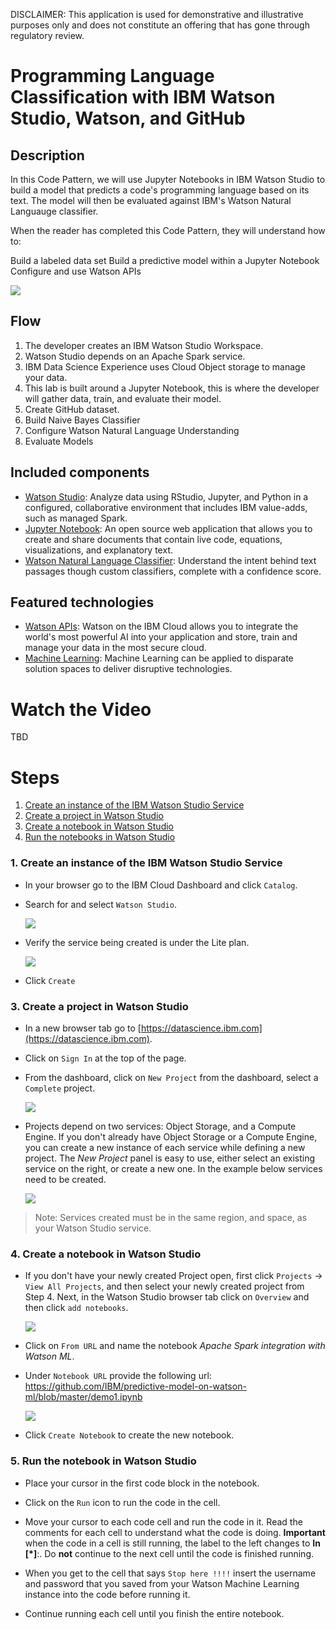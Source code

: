 
DISCLAIMER: This application is used for demonstrative and illustrative purposes only and does not constitute an offering that has gone through regulatory review.

# Programming Language Classification with IBM Watson Studio, Watson, and GitHub

## Description
In this Code Pattern, we will use Jupyter Notebooks in IBM Watson Studio to build a model that predicts a code's programming language based on its text. The model will then be evaluated against IBM's Watson Natural Languauge classifier.

When the reader has completed this Code Pattern, they will understand how to:

Build a labeled data set
Build a predictive model within a Jupyter Notebook
Configure and use Watson APIs

![](images/architecture.png)

## Flow
1. The developer creates an IBM Watson Studio Workspace.
2. Watson Studio depends on an Apache Spark service.
3. IBM Data Science Experience uses Cloud Object storage to manage your data.
4. This lab is built around a Jupyter Notebook, this is where the developer will gather data, train, and evaluate their model.
5. Create GitHub dataset.
6. Build Naive Bayes Classifier
7. Configure Watson Natural Language Understanding
8. Evaluate Models


## Included components
* [Watson Studio](https://www.ibm.com/bs-en/marketplace/data-science-experience): Analyze data using RStudio, Jupyter, and Python in a configured, collaborative environment that includes IBM value-adds, such as managed Spark.
* [Jupyter Notebook](http://jupyter.org/): An open source web application that allows you to create and share documents that contain live code, equations, visualizations, and explanatory text.
* [Watson Natural Language Classifier](https://www.ibm.com/watson/services/natural-language-classifier/): Understand the intent behind text passages though custom classifiers, complete with a confidence score.

## Featured technologies
* [Watson APIs](https://www.ibm.com/watson/developer/): Watson on the IBM Cloud allows you to integrate the world's most powerful AI into your application and store, train and manage your data in the most secure cloud.
* [Machine Learning](https://medium.com/ibm-data-science-experience): Machine Learning can be applied to disparate solution spaces to deliver disruptive technologies.

# Watch the Video
TBD

# Steps
1. [Create an instance of the IBM Watson Studio Service](#1-create-an-instance-of-the-watson-studio-service)
2. [Create a project in Watson Studio](#2-create-a-project-in-watson-studio-and-bind-it-to-your-watson-machine-learning-service-instance)
3. [Create a notebook in Watson Studio](#3-create-a-notebook-in-watson-studio)
4. [Run the notebooks in Watson Studio](#4-run-the-notebook-in-watson-studio)


### 1. Create an instance of the IBM Watson Studio Service

* In your browser go to the IBM Cloud Dashboard and click `Catalog`.

* Search for and select `Watson Studio`.

  ![](images/dsx-service.jpg?raw=true)

* Verify the service being created is under the Lite plan.

  ![](images/dsx-create.jpg?raw=true)

* Click `Create`

### 3. Create a project in Watson Studio

* In a new browser tab go to [https://datascience.ibm.com](https://datascience.ibm.com).

* Click on `Sign In` at the top of the page.

* From the dashboard, click on `New Project` from the dashboard, select a `Complete` project.

  ![](images/new-project.png?raw=true)

* Projects depend on two services: Object Storage, and a Compute Engine.  If you don't already have Object Storage or a Compute Engine, you can create a new instance of each service while defining a new project.  The _New Project_ panel is easy to use, either select an existing service on the right, or create a new one.  In the example below services need to be created.

  ![](images/create-services.png?raw=true)

> Note: Services created must be in the same region, and space, as your Watson Studio service.

### 4. Create a notebook in Watson Studio

* If you don't have your newly created Project open, first click `Projects` -> `View All Projects`, and then select your newly created project from Step 4. Next, in the Watson Studio browser tab click on `Overview` and then click `add notebooks`.

  ![](images/add-notebook.png?raw=true)

* Click on `From URL` and name the notebook _Apache Spark integration with Watson ML_.

* Under `Notebook URL` provide the following url: https://github.com/IBM/predictive-model-on-watson-ml/blob/master/demo1.ipynb

  ![](doc/source/images/create-notebook.png?raw=true)

* Click `Create Notebook` to create the new notebook.

### 5. Run the notebook in Watson Studio

* Place your cursor in the first code block in the notebook.
* Click on the `Run` icon to run the code in the cell.

* Move your cursor to each code cell and run the code in it. Read the comments for each cell to understand what the code is doing. **Important** when the code in a cell is still running, the label to the left changes to **In [\*]**:.
  Do **not** continue to the next cell until the code is finished running.

* When you get to the cell that says `Stop here !!!!` insert the username and password that you saved from your Watson Machine Learning instance into the code before running it.

* Continue running each cell until you finish the entire notebook.
